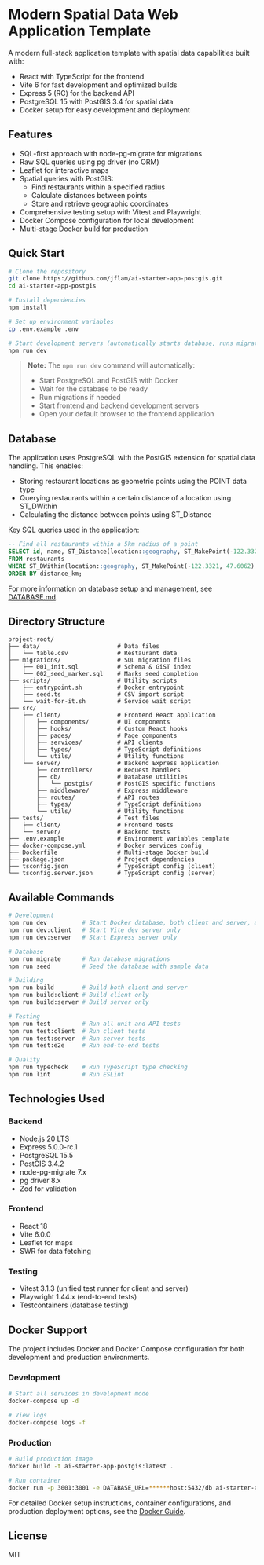 # Modern Spatial Data Web Application Template

A modern full-stack application template with spatial data capabilities built with:

- React with TypeScript for the frontend
- Vite 6 for fast development and optimized builds
- Express 5 (RC) for the backend API
- PostgreSQL 15 with PostGIS 3.4 for spatial data
- Docker setup for easy development and deployment

## Features

- SQL-first approach with node-pg-migrate for migrations
- Raw SQL queries using pg driver (no ORM)
- Leaflet for interactive maps
- Spatial queries with PostGIS:
  - Find restaurants within a specified radius
  - Calculate distances between points
  - Store and retrieve geographic coordinates
- Comprehensive testing setup with Vitest and Playwright
- Docker Compose configuration for local development
- Multi-stage Docker build for production

## Quick Start

```bash
# Clone the repository
git clone https://github.com/jflam/ai-starter-app-postgis.git
cd ai-starter-app-postgis

# Install dependencies
npm install

# Set up environment variables
cp .env.example .env

# Start development servers (automatically starts database, runs migrations, and opens the browser)
npm run dev
```

> **Note:** The `npm run dev` command will automatically:
> - Start PostgreSQL and PostGIS with Docker
> - Wait for the database to be ready
> - Run migrations if needed
> - Start frontend and backend development servers
> - Open your default browser to the frontend application

## Database

The application uses PostgreSQL with the PostGIS extension for spatial data handling. This enables:

- Storing restaurant locations as geometric points using the POINT data type
- Querying restaurants within a certain distance of a location using ST_DWithin
- Calculating the distance between points using ST_Distance

Key SQL queries used in the application:

```sql
-- Find all restaurants within a 5km radius of a point
SELECT id, name, ST_Distance(location::geography, ST_MakePoint(-122.3321, 47.6062)::geography) / 1000 AS distance_km
FROM restaurants
WHERE ST_DWithin(location::geography, ST_MakePoint(-122.3321, 47.6062)::geography, 5000)
ORDER BY distance_km;
```

For more information on database setup and management, see [DATABASE.md](DATABASE.md).

## Directory Structure

```
project-root/
├── data/                      # Data files
│   └── table.csv              # Restaurant data
├── migrations/                # SQL migration files
│   ├── 001_init.sql           # Schema & GiST index
│   └── 002_seed_marker.sql    # Marks seed completion
├── scripts/                   # Utility scripts
│   ├── entrypoint.sh          # Docker entrypoint
│   ├── seed.ts                # CSV import script
│   └── wait-for-it.sh         # Service wait script
├── src/
│   ├── client/                # Frontend React application
│   │   ├── components/        # UI components
│   │   ├── hooks/             # Custom React hooks
│   │   ├── pages/             # Page components
│   │   ├── services/          # API clients
│   │   ├── types/             # TypeScript definitions
│   │   └── utils/             # Utility functions
│   └── server/                # Backend Express application
│       ├── controllers/       # Request handlers
│       ├── db/                # Database utilities
│       │   └── postgis/       # PostGIS specific functions
│       ├── middleware/        # Express middleware
│       ├── routes/            # API routes
│       ├── types/             # TypeScript definitions
│       └── utils/             # Utility functions
├── tests/                     # Test files
│   ├── client/                # Frontend tests
│   └── server/                # Backend tests
├── .env.example               # Environment variables template
├── docker-compose.yml         # Docker services config
├── Dockerfile                 # Multi-stage Docker build
├── package.json               # Project dependencies
├── tsconfig.json              # TypeScript config (client)
└── tsconfig.server.json       # TypeScript config (server)
```

## Available Commands

```bash
# Development
npm run dev          # Start Docker database, both client and server, and open browser
npm run dev:client   # Start Vite dev server only
npm run dev:server   # Start Express server only

# Database
npm run migrate      # Run database migrations
npm run seed         # Seed the database with sample data

# Building
npm run build        # Build both client and server
npm run build:client # Build client only
npm run build:server # Build server only

# Testing
npm run test         # Run all unit and API tests
npm run test:client  # Run client tests
npm run test:server  # Run server tests
npm run test:e2e     # Run end-to-end tests

# Quality
npm run typecheck    # Run TypeScript type checking
npm run lint         # Run ESLint
```

## Technologies Used

### Backend
- Node.js 20 LTS
- Express 5.0.0-rc.1
- PostgreSQL 15.5
- PostGIS 3.4.2
- node-pg-migrate 7.x
- pg driver 8.x
- Zod for validation

### Frontend
- React 18
- Vite 6.0.0
- Leaflet for maps
- SWR for data fetching

### Testing
- Vitest 3.1.3 (unified test runner for client and server)
- Playwright 1.44.x (end-to-end tests)
- Testcontainers (database testing)

## Docker Support

The project includes Docker and Docker Compose configuration for both development and production environments.

### Development

```bash
# Start all services in development mode
docker-compose up -d

# View logs
docker-compose logs -f
```

### Production

```bash
# Build production image
docker build -t ai-starter-app-postgis:latest .

# Run container
docker run -p 3001:3001 -e DATABASE_URL=******host:5432/db ai-starter-app-postgis:latest
```

For detailed Docker setup instructions, container configurations, and production deployment options, see the [Docker Guide](docs/docker.md).

## License

MIT